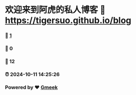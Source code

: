 # 欢迎来到阿虎的私人博客 :link: https://tigersuo.github.io/blog 
### :page_facing_up: [1](https://tigersuo.github.io/blog/tag.html) 
### :speech_balloon: 0 
### :hibiscus: 12 
### :alarm_clock: 2024-10-11 14:25:26 
### Powered by :heart: [Gmeek](https://github.com/Meekdai/Gmeek)
